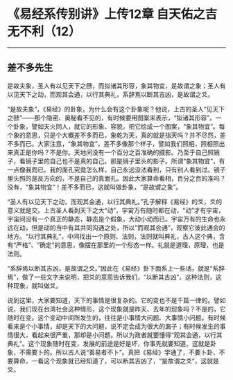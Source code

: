 # 《易经系传别讲》上传12章 自天佑之吉无不利（12）

------

## 差不多先生

是故夫象，圣人有以见天下之赜，而拟诸其形容，象其物宜，是故谓之象；圣人有以见天下之动，而观其会通，以行其典礼，系辞焉以断其吉凶，是故谓之爻。

“是故夫象”，《易经》的卦象，为什么会有这个卦象呢？他说，上古的圣人“见天下之赜”——那个隐密、奥秘看不见的，有时候要用图案来表示，“拟诸其形容”。一个卦象，譬如天火同人，就它的形象、容貌，把它绘成一个图案，“象其物宜”。每个象的意思，只是个大概差不多而已，象乾为天，真的就是指天吗？并不尽然，差不多而已。大家注意，“象其物宜”，差不多像那个样子，譬如我们照相，照相照出来真正是你吗？不是你。天地间没有一个百分之百准确的摄影。乃至于自己照镜子，看镜子里的自己也不是真的自己。那是镜子里头的影子。所谓“象其物宜”，有一点像我而已。我的面孔究竟怎么样，自己永远没法看到，只有别人看到过。镜子里头照的是反方向的，不是自己的真面孔。因此大家算命看相，百分之百的准吗？没有，“象其物宜”！差不多而已，这就叫做卦象，“是故谓之象”。

“圣人有以见天下之动，而观其会通，以行其典礼。”孔子解释《易经》的爻，爻的意义就是交。上古圣人看到天下之大“动”，宇宙万有随时都在动，“动”才有宇宙，宇宙间没有一个真正的静态，静态是个假象，大动小动而已。宇宙万有的生命也永远在动，但是动的当中有其共同沟通之处，所以“而观其会通”，观察它彼此通会的地方。“以行其典礼”，中间找出一个原则、法则，法则就叫典礼，古人这个典，含有“严格”、“确定”的意思，像摆在那里的一个形态一样。礼就是道理，原理，也是法则。

“系辞焉以断其吉凶，是故谓之爻。”因此在《易经》卦下面系上一些话，就是“系辞焉”，做了一些文字来说明，把爻的意思告诉我们，“以断其吉凶”。这种法则，这种现象，就叫做爻。

说到这里，大家要知道，天下的事情是很复杂的。它的变也不是千篇一律的。譬如说，我们现在台湾社会这种情形，这个现象就是昨天、去年的现象吗？不是的，它随时在变。这个变动中间所发生的，往往是小事情大问题、大事情小问题。有时候看来是个小事情，却是天下的大问题，说不定会成为很大的漏子；有时候发生的事情很大，看起来很严重，那却是小问题。所以为政者就要懂得“观其会通，以行其典礼”。这个现象随时在变，发展的前途是好是坏，你事先就要知道。这就是卦象，不需要卜的。所以古人说“善易者不卜”。真把《易经》学通了，不要卜卦、不要算命，一看这个现象就已经知道了，可以断其吉凶了，“是故谓之爻”，这就是爻。